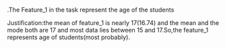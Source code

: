 .The Feature_1 in the task represent the age of the students

Justification:the mean of feature_1 is nearly 17(16.74) and the mean and the mode both are 17 and most data lies between 15 and 17.So,the feature_1 represents age of 
              students(most probably).
